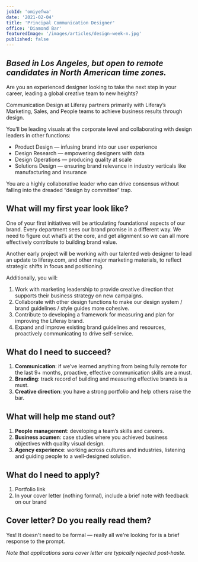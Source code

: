 ```yaml
---
jobId: 'omiyefwa'
date: '2021-02-04'
title: 'Principal Communication Designer'
office: 'Diamond Bar'
featuredImage: '/images/articles/design-week-n.jpg'
published: false
---
```


## _Based in Los Angeles, but open to remote candidates in North American time zones._

Are you an experienced designer looking to take the next step in your career, leading a global creative team to new heights?

Communication Design at Liferay partners primarily with Liferay’s Marketing, Sales, and People teams to achieve business results through design.

You’ll be leading visuals at the corporate level and collaborating with design leaders in other functions:

-   Product Design — infusing brand into our user experience
-   Design Research — empowering designers with data
-   Design Operations — producing quality at scale
-   Solutions Design — ensuring brand relevance in industry verticals like manufacturing and insurance

You are a highly collaborative leader who can drive consensus without falling into the dreaded “design by committee” trap.

## What will my first year look like?

One of your first initiatives will be articulating foundational aspects of our brand. Every department sees our brand promise in a different way. We need to figure out what’s at the core, and get alignment so we can all more effectively contribute to building brand value.

Another early project will be working with our talented web designer to lead an update to liferay.com, and other major marketing materials, to reflect strategic shifts in focus and positioning.

Additionally, you will:

1. Work with marketing leadership to provide creative direction that supports their business strategy on new campaigns.
2. Collaborate with other design functions to make our design system / brand guidelines / style guides more cohesive.
3. Contribute to developing a framework for measuring and plan for improving the Liferay brand.
4. Expand and improve existing brand guidelines and resources, proactively communicating to drive self-service.

## What do I need to succeed?

1. **Communication**: if we’ve learned anything from being fully remote for the last 9+ months, proactive, effective communication skills are a must.
2. **Branding**: track record of building and measuring effective brands is a must.
3. **Creative direction**: you have a strong portfolio and help others raise the bar.

## What will help me stand out?

1. **People management**: developing a team’s skills and careers.
2. **Business acumen**: case studies where you achieved business objectives with quality visual design.
3. **Agency experience**: working across cultures and industries, listening and guiding people to a well-designed solution.

## What do I need to apply?

1. Portfolio link
2. In your cover letter (nothing formal), include a brief note with feedback on our brand

## Cover letter? Do you really read them?

Yes! It doesn't need to be formal — really all we're looking for is a brief response to the prompt.

_Note that applications sans cover letter are typically rejected post-haste._

